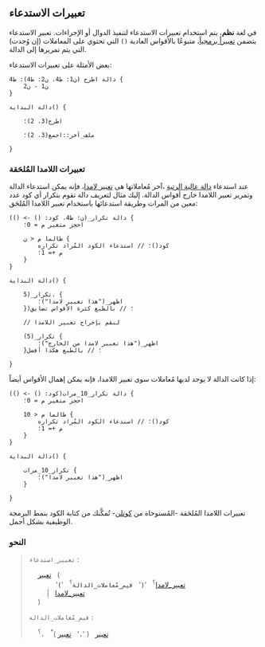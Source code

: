## تعبيرات الاستدعاء

في لغة **نظم**، يتم استخدام تعبيرات الاستدعاء لتنفيذ الدوال أو الإجراءات. تعبير الاستدعاء يتضمن [تعبيراً برمجياً](../expressions.md)، متبوعًا بالأقواس العادية `()` التي تحتوي على المعاملات (إن وُجدت) التي يتم تمريرها إلى الدالة.

بعض الأمثلة على تعبيرات الاستدعاء:

```nazm
دالة اطرح (ن1: ط4، ن2: ط4): ط4 {
    ن1 - ن2
}

دالة البداية() {

    اطرح(3، 2)؛

    ملف_آخر::اجمع(3، 2)؛

}
```

### تعبيرات اللامدا المُلحَقة

عند استدعاء [دالة عالية الرتبة]() ،آخر مُعاملاتها هى [تعبير لامدا](../expressions/lambda_expressions.md)، فإنه يمكن استدعاء الدالة وتمرير تعبير اللامدا خارج أقواس الدالة. إليك مثال لتعريف دالة تقوم بتكرار أي كود عدد معين من المرات وطريقة استدعائها باستخدام تعبير اللامدا المُلحَق:

```nazm
دالة تكرار_(ن: ط4، كود: () -> ()) {
    احجز متغير م = 0؛

    طالما م < ن {
        كود()؛ // استدعاء الكود المُراد تكراره
        م += 1؛
    }
}

دالة البداية() {

    تكرار_(5، {
        اظهر_("هذا تعبير لامدا")؛
    })؛ // بالطبع كثرة الأقواس تضايق

    // لنقم بإخراج تعبير اللامدا

    تكرار_(5) {
        اظهر_("هذا تعبير لامدا من الخارج")؛
    }؛ // بالطبع هكذا أفضل

}
```

إذا كانت الدالة لا يوجد لديها مُعاملات سوى تعبير اللامدا، فإنه يمكن إهمال الأقواس أيضاً:

```nazm
دالة تكرار_10_مرات(كود: () -> ()) {
    احجز متغير م = 0؛

    طالما م < 10 {
        كود()؛ // استدعاء الكود المُراد تكراره
        م += 1؛
    }
}

دالة البداية() {

    تكرار_10_مرات {
        اظهر_("هذا تعبير لامدا")؛
    }

}
```

تعبيرات اللامدا المُلحَقة -المُستوحاة من [كوتلن](https://kotlinlang.org/docs/lambdas.html#passing-trailing-lambdas)- تُمكَّنك من كتابة الكود بنمط البرمجة الوظيفية بشكل أجمل.

### النحو

> `تعبير_استدعاء` :
>
> &emsp; [تعبير](../expressions.md) &nbsp; ( <br> &emsp; &emsp; &emsp; '**`(`**' &nbsp; **`قيم_مُعاملات_الدالة`**<sup>؟</sup> &nbsp; '**`)`**' &nbsp; [تعبير_لامدا](../expressions/lambda_expressions.md#النحو)<sup>؟</sup> <br> &emsp; &emsp; \| &nbsp; [تعبير_لامدا](../expressions/lambda_expressions.md#النحو) <br> &emsp; )
>
> `قيم_مُعاملات_الدالة` :
>
> &emsp; [تعبير](../expressions.md) &nbsp; ( '**`،`**' &nbsp; [تعبير](../expressions.md) )<sup>\*</sup> &nbsp; **`،`**<sup>؟</sup>
